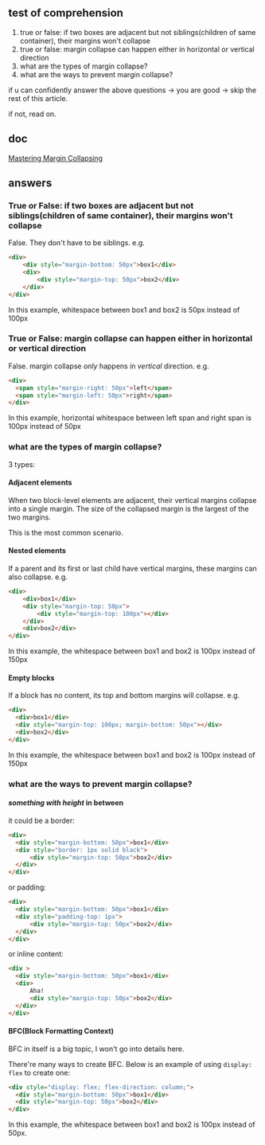 ## test of comprehension

1. true or false: if two boxes are adjacent but not siblings(children of same container), their margins won't collapse
2. true or false: margin collapse can happen either in horizontal or vertical direction
3. what are the types of margin collapse?
4. what are the ways to prevent margin collapse?

if u can confidently answer the above questions -> you are good -> skip the rest of this article.

if not, read on.

## doc

[Mastering Margin Collapsing](https://developer.mozilla.org/en-US/docs/Web/CSS/CSS_box_model/Mastering_margin_collapsing)

## answers

### True or False: if two boxes are adjacent but not siblings(children of same container), their margins won't collapse

False. They don't have to be siblings. e.g.

```html
<div>
    <div style="margin-bottom: 50px">box1</div>
    <div>
        <div style="margin-top: 50px">box2</div>
    </div>
</div>
```

In this example, whitespace between box1 and box2 is 50px instead of 100px

### True or False: margin collapse can happen either in horizontal or vertical direction

False. margin collapse *only* happens in *vertical* direction. e.g.

```html
<div>
  <span style="margin-right: 50px">left</span>
  <span style="margin-left: 50px">right</span>
</div>
```

In this example, horizontal whitespace between left span and right span is 100px instead of 50px

### what are the types of margin collapse?

3 types:

#### Adjacent elements

When two block-level elements are adjacent, their vertical margins collapse into a single margin. The size of the collapsed margin is the largest of the two margins.

This is the most common scenario.

#### Nested elements

If a parent and its first or last child have vertical margins, these margins can also collapse. e.g.

```html
<div>
    <div>box1</div>
    <div style="margin-top: 50px">
        <div style="margin-top: 100px"></div>
    </div>
    <div>box2</div>
</div>
```

In this example, the whitespace between box1 and box2 is 100px instead of 150px

#### Empty blocks

If a block has no content, its top and bottom margins will collapse. e.g.

```html
<div>
  <div>box1</div>
  <div style="margin-top: 100px; margin-bottom: 50px"></div>
  <div>box2</div>
</div>
```

In this example, the whitespace between box1 and box2 is 100px instead of 150px

### what are the ways to prevent margin collapse?

#### *something with height* in between

it could be a border:

```html
<div>
  <div style="margin-bottom: 50px">box1</div>
  <div style="border: 1px solid black">
      <div style="margin-top: 50px">box2</div>
  </div>
</div>
```

or padding:

```html
<div>
  <div style="margin-bottom: 50px">box1</div>
  <div style="padding-top: 1px">
      <div style="margin-top: 50px">box2</div>
  </div>
</div>
```

or inline content:

```html
<div >
  <div style="margin-bottom: 50px">box1</div>
  <div>
      Aha!
      <div style="margin-top: 50px">box2</div>
  </div>
</div>
```

#### BFC(Block Formatting Context)

BFC in itself is a big topic, I won't go into details here. 

There're many ways to create BFC. Below is an example of using `display: flex` to create one:

```html
<div style="display: flex; flex-direction: column;">
  <div style="margin-bottom: 50px">box1</div>
  <div style="margin-top: 50px">box2</div>
</div>
```

In this example, the whitespace between box1 and box2 is 100px instead of 50px.
